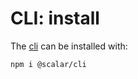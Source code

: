 # CLI: install

The [cli](https://www.npmjs.com/package/@scalar/cli) can be installed with:
```sh
npm i @scalar/cli
```
